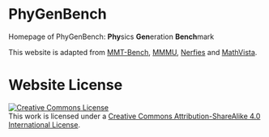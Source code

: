 # PhyGenBench
Homepage of PhyGenBench: **Phy**sics **Gen**eration **Bench**mark 

 This website is adapted from [MMT-Bench](https://mmt-bench.github.io/), [MMMU](https://mmmu-benchmark.github.io/), [Nerfies](https://nerfies.github.io) and [MathVista](https://mathvista.github.io/).

# Website License
<a rel="license" href="http://creativecommons.org/licenses/by-sa/4.0/"><img alt="Creative Commons License" style="border-width:0" src="https://i.creativecommons.org/l/by-sa/4.0/88x31.png" /></a><br />This work is licensed under a <a rel="license" href="http://creativecommons.org/licenses/by-sa/4.0/">Creative Commons Attribution-ShareAlike 4.0 International License</a>.
